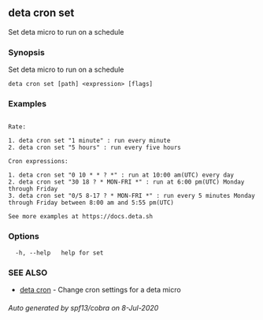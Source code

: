 ## deta cron set

Set deta micro to run on a schedule

### Synopsis

Set deta micro to run on a schedule

```
deta cron set [path] <expression> [flags]
```

### Examples

```

Rate:

1. deta cron set "1 minute" : run every minute
2. deta cron set "5 hours" : run every five hours

Cron expressions:

1. deta cron set "0 10 * * ? *" : run at 10:00 am(UTC) every day
2. deta cron set "30 18 ? * MON-FRI *" : run at 6:00 pm(UTC) Monday through Friday
3. deta cron set "0/5 8-17 ? * MON-FRI *" : run every 5 minutes Monday through Friday between 8:00 am and 5:55 pm(UTC)

See more examples at https://docs.deta.sh
```

### Options

```
  -h, --help   help for set
```

### SEE ALSO

* [deta cron](deta_cron.md)	 - Change cron settings for a deta micro

###### Auto generated by spf13/cobra on 8-Jul-2020
